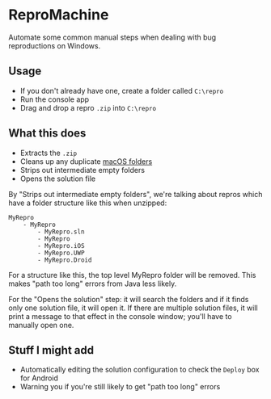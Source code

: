 # ReproMachine

Automate some common manual steps when dealing with bug reproductions on Windows.

## Usage

- If you don't already have one, create a folder called `C:\repro`
- Run the console app
- Drag and drop a repro `.zip` into `C:\repro`

## What this does

- Extracts the `.zip` 
- Cleans up any duplicate [macOS folders](https://superuser.com/questions/104500/what-is-macosx-folder)
- Strips out intermediate empty folders
- Opens the solution file

By "Strips out intermediate empty folders", we're talking about repros which have a folder structure like this when unzipped:

```
MyRepro
    - MyRepro
        - MyRepro.sln
        - MyRepro
        - MyRepro.iOS
        - MyRepro.UWP
        - MyRepro.Droid
```

For a structure like this, the top level MyRepro folder will be removed. This makes "path too long" errors from Java less likely. 

For the "Opens the solution" step: it will search the folders and if it finds only one solution file, it will open it. If there are multiple solution files, it will print a message to that effect in the console window; you'll have to manually open one.

## Stuff I might add

- Automatically editing the solution configuration to check the `Deploy` box for Android
- Warning you if you're still likely to get "path too long" errors 
